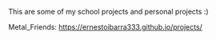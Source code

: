 This are some of my school projects and personal projects :)

Metal_Friends: https://ernestoibarra333.github.io/projects/

